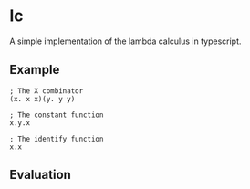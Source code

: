 # lc

A simple implementation of the lambda calculus in typescript.

## Example

```
; The X combinator
(x. x x)(y. y y)

; The constant function
x.y.x

; The identify function
x.x
```

## Evaluation
